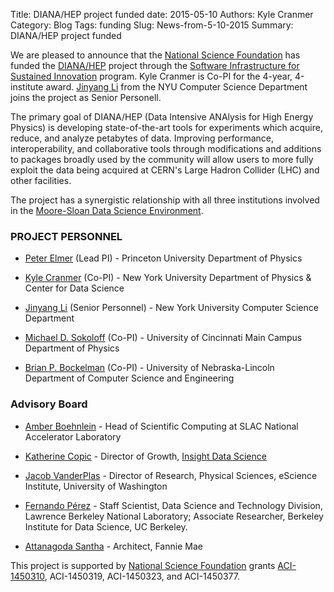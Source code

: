 Title: DIANA/HEP project funded
date: 2015-05-10 
Authors: Kyle Cranmer
Category: Blog
Tags: funding
Slug: News-from-5-10-2015
Summary: DIANA/HEP project funded


We are pleased to announce that the [National Science Foundation](http://nsf.gov) has funded
the [DIANA/HEP](http://diana-hep.org) project through the [Software Infrastructure for Sustained Innovation](http://www.nsf.gov/funding/pgm_summ.jsp?pims_id=503489&org=ACI&from=home) program. Kyle Cranmer is Co-PI for the 4-year, 4-institute award. [Jinyang Li](http://www.news.cs.nyu.edu/~jinyang/) from the NYU Computer Science Department joins the project as Senior Personell. 

The primary goal of DIANA/HEP (Data Intensive ANAlysis for High Energy Physics)
is developing state-of-the-art tools for experiments which acquire,
reduce, and analyze petabytes of data. Improving performance, interoperability,
and collaborative tools through modifications and additions to packages broadly
used by the community will allow users to more fully exploit the data being
acquired at CERN's Large Hadron Collider (LHC) and other facilities.

The project has a synergistic relationship with all three institutions involved in the [Moore-Sloan Data Science Environment](http://cds.nyu.edu/mooresloan/).

### PROJECT PERSONNEL

  * [Peter Elmer](http://www.princeton.edu/physics/people/display_person.xml?netid=gelmer&display=Research%20Staff) (Lead PI) - Princeton University Department of Physics

  * [Kyle Cranmer](theoryandpractice.org) (Co-PI) - New York University Department of Physics & Center for Data Science

  * [Jinyang Li](http://www.news.cs.nyu.edu/~jinyang/) (Senior Personnel) - New York University Computer Science Department

  * [Michael D. Sokoloff](http://www.physics.uc.edu/~sokoloff/) (Co-PI) - University of Cincinnati Main Campus Department of Physics

  * [Brian P. Bockelman](https://github.com/bbockelm) (Co-PI) - University of Nebraska-Lincoln Department of Computer Science and Engineering

### Advisory Board

  * [Amber Boehnlein](https://www.linkedin.com/pub/amber-boehnlein/37/282/947) - Head of Scientific Computing at SLAC National Accelerator Laboratory

  * [Katherine Copic](https://www.linkedin.com/in/kcopic) - Director of Growth, [Insight Data Science](http://insightdatascience.com)


  * [Jacob VanderPlas](http://www.astro.washington.edu/users/vanderplas/) - Director of Research, Physical Sciences, eScience Institute, University of Washington  

  * [Fernando Pérez](http://fperez.org) - Staff Scientist, Data Science and Technology Division, Lawrence Berkeley National Laboratory; Associate Researcher, Berkeley Institute for Data Science, UC Berkeley.

  * [Attanagoda Santha](https://www.linkedin.com/pub/attanagoda-santha/60/aba/399) - Architect, Fannie Mae


This project is supported by [National Science Foundation](http://nsf.gov) grants [ACI-1450310](http://www.nsf.gov/awardsearch/showAward?AWD_ID=1450310), ACI-1450319, ACI-1450323, and ACI-1450377. 

 